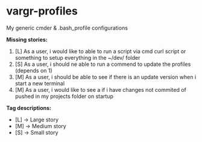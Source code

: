 # vargr-profiles
My generic cmder & .bash_profile configurations

**Missing stories:**

 1) [L] As a user, i would like to able to run a script via cmd curl script or something to setup everything in the ~/dev/ folder
 3) [S] As a user, i should ne able to run a commend to update the profiles (depends on 1)
 4) [M] As a user, i should be able to see if there is an update version when i start a new terminal
 5) [M] As a user, i would like to see a if i have changes not commited of pushed in my projects folder on startup

**Tag descriptions:**

- [L] -> Large story
- [M] -> Medium story
- [S] -> Small story
